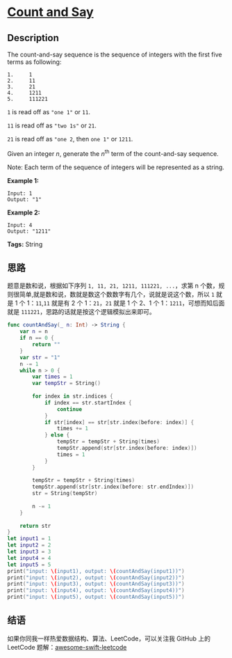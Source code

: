 # [Count and Say][title]

## Description

The count-and-say sequence is the sequence of integers with the first five terms as following:

```
1.     1
2.     11
3.     21
4.     1211
5.     111221
```

`1` is read off as `"one 1"` or `11`.

`11` is read off as `"two 1s"` or `21`.

`21` is read off as `"one 2`, then `one 1"` or `1211`.

Given an integer *n*, generate the *n*<sup>th</sup> term of the count-and-say sequence.

Note: Each term of the sequence of integers will be represented as a string.

**Example 1:**

```
Input: 1
Output: "1"
```

**Example 2:**

```
Input: 4
Output: "1211"
```

**Tags:** String


## 思路

题意是数和说，根据如下序列 `1, 11, 21, 1211, 111221, ...`，求第 n 个数，规则很简单,就是数和说，数就是数这个数数字有几个，说就是说这个数，所以 `1` 就是 1 个 1：`11`,`11` 就是有 2 个 1：`21`，`21` 就是 1 个 2、1 个 1：`1211`，可想而知后面就是 `111221`，思路的话就是按这个逻辑模拟出来即可。

```swift
func countAndSay(_ n: Int) -> String {
    var n = n
    if n == 0 {
        return ""
    }
    var str = "1"
    n -= 1
    while n > 0 {
        var times = 1
        var tempStr = String()
        
        for index in str.indices {
            if index == str.startIndex {
                continue
            }
            if str[index] == str[str.index(before: index)] {
                times += 1
            } else {
                tempStr = tempStr + String(times)
                tempStr.append(str[str.index(before: index)])
                times = 1
            }
        }
        
        tempStr = tempStr + String(times)
        tempStr.append(str[str.index(before: str.endIndex)])
        str = String(tempStr)
        
        n -= 1
    }
    
    return str
}
let input1 = 1
let input2 = 2
let input3 = 3
let input4 = 4
let input5 = 5
print("input: \(input1), output: \(countAndSay(input1))")
print("input: \(input2), output: \(countAndSay(input2))")
print("input: \(input3), output: \(countAndSay(input3))")
print("input: \(input4), output: \(countAndSay(input4))")
print("input: \(input5), output: \(countAndSay(input5))")
```


## 结语

如果你同我一样热爱数据结构、算法、LeetCode，可以关注我 GitHub 上的 LeetCode 题解：[awesome-swift-leetcode][zgpeace]



[title]: https://leetcode.com/problems/count-and-say
[zgpeace]: https://github.com/zgpeace/awesome-swift-leetcode

